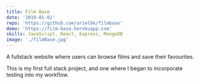 ```yaml
---
title: Film Base
date: '2019-01-01'
repo: 'https://github.com/arielbk/filmbase'
demo: 'https://film-base.herokuapp.com'
skills: JavaScript, React, Express, MongoDB
image: './filmBase.jpg'
---
```

A fullstack website where users can browse films and save their favourites.

This is my first full stack project, and one where I began to incorporate testing into my workflow.